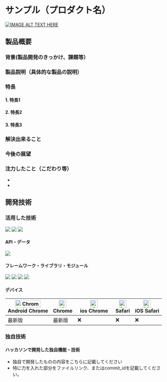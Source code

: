 # サンプル（プロダクト名）

[![IMAGE ALT TEXT HERE](https://jphacks.com/wp-content/uploads/2024/07/JPHACKS2024_ogp.jpg)](https://www.youtube.com/watch?v=DZXUkEj-CSI)

## 製品概要
### 背景(製品開発のきっかけ、課題等）
### 製品説明（具体的な製品の説明）
### 特長
#### 1. 特長1
#### 2. 特長2
#### 3. 特長3

### 解決出来ること
### 今後の展望
### 注力したこと（こだわり等）
* 
* 

## 開発技術
### 活用した技術
<p style="display: inline">
  <!-- フロントエンドの言語一覧 -->
  <img src="https://img.shields.io/badge/-javascript-eacb32.svg?logo=javascript&style=for-the-badge">
  
  <!-- バックエンドの言語一覧 -->
  <img src="https://img.shields.io/badge/-Python-F2C63C.svg?logo=python&style=for-the-badge">

  <!-- インフラ一覧 -->
  <img src="https://img.shields.io/badge/-heroku-430098.svg?logo=heroku&style=for-the-badge">
  
</p>

#### API・データ
<p style="display: inline">
  <img src="https://img.shields.io/badge/-anthropic-191919.svg?logo=anthropic&style=for-the-badge">
</p>

#### フレームワーク・ライブラリ・モジュール
<p syele="display: inline">
<!-- フロントエンドのフレームワーク一覧 -->
  <img src="https://img.shields.io/badge/-threedotjs-000000.svg?logo=threedotjs&style=for-the-badge">
  <img src="https://img.shields.io/badge/-chartdotjs-000000.svg?logo=chartdotjs&style=for-the-badge">

<!-- バックエンドのフレームワーク一覧 -->
  <img src="https://img.shields.io/badge/-flask-000000.svg?logo=flask&style=for-the-badge">
<img src="https://img.shields.io/badge/-rye-000000.svg?logo=rye&style=for-the-badge">
</p>

#### デバイス

|[<img src="https://img.shields.io/badge/-chrome-430098.svg?logo=googlechrome&style=for-the-badge" alt="Chrome" width="80px" height="24px" />](http://gotbahn.github.io/browsers-support-badges/)</br>Android Chrome |[<img src="https://raw.githubusercontent.com/alrra/browser-logos/master/src/chrome/chrome_48x48.png" alt="Chrome" width="24px" height="24px" />](http://gotbahn.github.io/browsers-support-badges/)</br>Chrome |[<img src="https://raw.githubusercontent.com/alrra/browser-logos/master/src/chrome/chrome_48x48.png" alt="Chrome" width="24px" height="24px" />](http://gotbahn.github.io/browsers-support-badges/)</br>ios Chrome　| [<img src="https://raw.githubusercontent.com/alrra/browser-logos/master/src/safari/safari_48x48.png" alt="Safari" width="24px" height="24px" />](http://gotbahn.github.io/browsers-support-badges/)</br>Safari | [<img src="https://raw.githubusercontent.com/alrra/browser-logos/master/src/safari-ios/safari-ios_48x48.png" alt="iOS Safari" width="24px" height="24px" />](http://gotbahn.github.io/browsers-support-badges/)</br>iOS Safari |
| --------- | --------- | --------- | --------- | --------- |
| 最新版　| 最新版 | ❌ | ❌ | ❌ |

### 独自技術
#### ハッカソンで開発した独自機能・技術
* 独自で開発したものの内容をこちらに記載してください
* 特に力を入れた部分をファイルリンク、またはcommit_idを記載してください。
